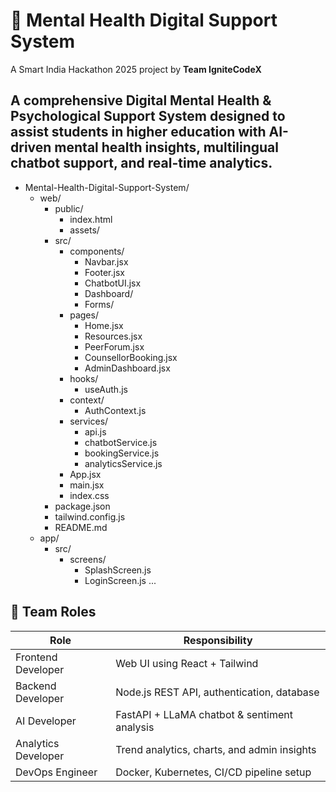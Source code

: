 # 🧠 Mental Health Digital Support System

A Smart India Hackathon 2025 project by **Team IgniteCodeX**

A comprehensive **Digital Mental Health & Psychological Support System** designed to assist students in higher education with AI-driven mental health insights, multilingual chatbot support, and real-time analytics.
---

- Mental-Health-Digital-Support-System/
  - web/
    - public/
      - index.html
      - assets/
    - src/
      - components/
        - Navbar.jsx
        - Footer.jsx
        - ChatbotUI.jsx
        - Dashboard/
        - Forms/
      - pages/
        - Home.jsx
        - Resources.jsx
        - PeerForum.jsx
        - CounsellorBooking.jsx
        - AdminDashboard.jsx
      - hooks/
        - useAuth.js
      - context/
        - AuthContext.js
      - services/
        - api.js
        - chatbotService.js
        - bookingService.js
        - analyticsService.js
      - App.jsx
      - main.jsx
      - index.css
    - package.json
    - tailwind.config.js
    - README.md
  - app/
    - src/
      - screens/
        - SplashScreen.js
        - LoginScreen.js
        ...

## 👥 Team Roles

| Role | Responsibility |
|------|----------------|
| Frontend Developer|Web UI using React + Tailwind|| Mobile Developer | React Native mobile app with offline mode |
| Backend Developer | Node.js REST API, authentication, database |
| AI Developer | FastAPI + LLaMA chatbot & sentiment analysis |
| Analytics Developer | Trend analytics, charts, and admin insights |
| DevOps Engineer | Docker, Kubernetes, CI/CD pipeline setup |
